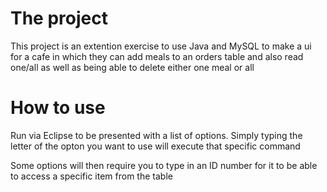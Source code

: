 # The project

This project is an extention exercise to use Java and MySQL to make a ui for a cafe in which they can add meals to an orders table and also read one/all as well as being able to delete either one meal or all

# How to use

Run via Eclipse to be presented with a list of options. Simply typing the letter of the opton you want to use will execute that specific command

Some options will then require you to type in an ID number for it to be able to access a specific item from the table
